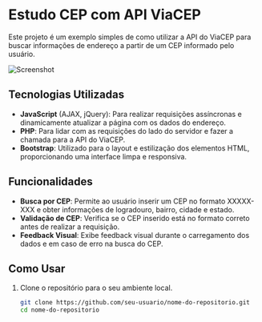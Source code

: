 # Estudo CEP com API ViaCEP

Este projeto é um exemplo simples de como utilizar a API do ViaCEP para buscar informações de endereço a partir de um CEP informado pelo usuário.

![Screenshot](screenshot.png)

## Tecnologias Utilizadas

- **JavaScript** (AJAX, jQuery): Para realizar requisições assíncronas e dinamicamente atualizar a página com os dados do endereço.
- **PHP**: Para lidar com as requisições do lado do servidor e fazer a chamada para a API do ViaCEP.
- **Bootstrap**: Utilizado para o layout e estilização dos elementos HTML, proporcionando uma interface limpa e responsiva.

## Funcionalidades

- **Busca por CEP**: Permite ao usuário inserir um CEP no formato XXXXX-XXX e obter informações de logradouro, bairro, cidade e estado.
- **Validação de CEP**: Verifica se o CEP inserido está no formato correto antes de realizar a requisição.
- **Feedback Visual**: Exibe feedback visual durante o carregamento dos dados e em caso de erro na busca do CEP.

## Como Usar

1. Clone o repositório para o seu ambiente local.
   ```bash
   git clone https://github.com/seu-usuario/nome-do-repositorio.git
   cd nome-do-repositorio
